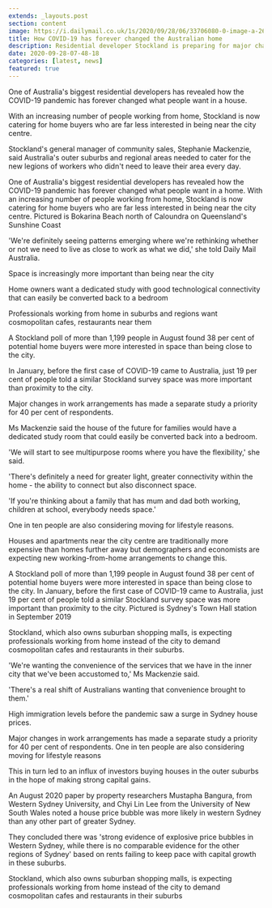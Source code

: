 ```yaml
---
extends: _layouts.post
section: content
image: https://i.dailymail.co.uk/1s/2020/09/28/06/33706080-0-image-a-26_1601271648901.jpg 
title: How COVID-19 has forever changed the Australian home 
description: Residential developer Stockland is preparing for major changes as a result of the cornoavirus pandemic as increasing number of people work from home and no longer need to be near the city. 
date: 2020-09-28-07-48-18 
categories: [latest, news] 
featured: true 
--- 
```

One of Australia's biggest residential developers has revealed how the COVID-19 pandemic has forever changed what people want in a house.

With an increasing number of people working from home, Stockland is now catering for home buyers who are far less interested in being near the city centre.

Stockland's general manager of community sales, Stephanie Mackenzie, said Australia's outer suburbs and regional areas needed to cater for the new legions of workers who didn't need to leave their area every day.

One of Australia's biggest residential developers has revealed how the COVID-19 pandemic has forever changed what people want in a home. With an increasing number of people working from home, Stockland is now catering for home buyers who are far less interested in being near the city centre. Pictured is Bokarina Beach north of Caloundra on Queensland's Sunshine Coast

'We're definitely seeing patterns emerging where we're rethinking whether or not we need to live as close to work as what we did,' she told Daily Mail Australia.

Space is increasingly more important than being near the city

Home owners want a dedicated study with good technological connectivity that can easily be converted back to a bedroom

Professionals working from home in suburbs and regions want cosmopolitan cafes, restaurants near them 

A Stockland poll of more than 1,199 people in August found 38 per cent of potential home buyers were more interested in space than being close to the city.  

In January, before the first case of COVID-19 came to Australia, just 19 per cent of people told a similar Stockland survey space was more important than proximity to the city. 

Major changes in work arrangements has made a separate study a priority for 40 per cent of respondents.

Ms Mackenzie said the house of the future for families would have a dedicated study room that could easily be converted back into a bedroom. 

'We will start to see multipurpose rooms where you have the flexibility,' she said.

'There's definitely a need for greater light, greater connectivity within the home - the ability to connect but also disconnect space.

'If you're thinking about a family that has mum and dad both working, children at school, everybody needs space.'

One in ten people are also considering moving for lifestyle reasons. 

Houses and apartments near the city centre are traditionally more expensive than homes further away but demographers and economists are expecting new working-from-home arrangements to change this.

A Stockland poll of more than 1,199 people in August found 38 per cent of potential home buyers were more interested in space than being close to the city. In January, before the first case of COVID-19 came to Australia, just 19 per cent of people told a similar Stockland survey space was more important than proximity to the city. Pictured is Sydney's Town Hall station in September 2019

Stockland, which also owns suburban shopping malls, is expecting professionals working from home instead of the city to demand cosmopolitan cafes and restaurants in their suburbs.

'We're wanting the convenience of the services that we have in the inner city that we've been accustomed to,' Ms Mackenzie said. 

'There's a real shift of Australians wanting that convenience brought to them.' 

High immigration levels before the pandemic saw a surge in Sydney house prices.

Major changes in work arrangements has made a separate study a priority for 40 per cent of respondents. One in ten people are also considering moving for lifestyle reasons

This in turn led to an influx of investors buying houses in the outer suburbs in the hope of making strong capital gains.

An August 2020 paper by property researchers Mustapha Bangura, from Western Sydney University, and Chyi Lin Lee from the University of New South Wales noted a house price bubble was more likely in western Sydney than any other part of greater Sydney.

They concluded there was 'strong evidence of explosive price bubbles in Western Sydney, while there is no comparable evidence for the other regions of Sydney' based on rents failing to keep pace with capital growth in these suburbs.

Stockland, which also owns suburban shopping malls, is expecting professionals working from home instead of the city to demand cosmopolitan cafes and restaurants in their suburbs

